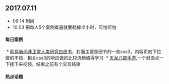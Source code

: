 ## 2017.07.11
* 09:14 到岗
* 10:03 把每人5个案例看遍就要耗掉半小时，可怕可怕






#### 每日案例
  * [网易新闻非正常人类研究白皮书](https://c.m.163.com/nc/qa/activity/tiewhitepaper20170628/index.html)，封面主要是细节的一些css3，内容页的下拉做的不错，相关css3的响应做的比较流畅值得学习
  * [天龙八部手游](http://tlbb.qq.com/cp/a20170706qqphone/index.html),一个封面点一下接下来视频，结束之前有个交互结束


#### 热点话题
